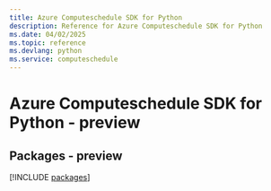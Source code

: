 ```yaml
---
title: Azure Computeschedule SDK for Python
description: Reference for Azure Computeschedule SDK for Python
ms.date: 04/02/2025
ms.topic: reference
ms.devlang: python
ms.service: computeschedule
---
```

# Azure Computeschedule SDK for Python - preview
## Packages - preview
[!INCLUDE [packages](computeschedule-index.md)]